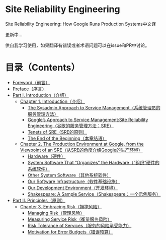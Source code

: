 # Site Reliability Engineering

Site Reliability Engineering: How Google Runs Production Systems中文译

更新中...

供自我学习使用，如果翻译有错误或者术语问题可以在issue和PR中讨论。

# **目录（Contents）**

* [Foreword（前言）](./src/foreword.md)
* [Preface（序言）](./src/preface.md)
* [Part I. Introduction（介绍）](./src/part-1/introduction.md)
  * [Chapter 1. Introduction（介绍）](./src/part-1/chapter-01/introduction.md)
    * [The Sysadmin Approach to Service Management（系统管理员的服务管理方法）](./src/part-1/chapter-01/the_sysadmin_approach_to_service_management.md)
    * [Google’s Approach to Service Management:Site Reliability Engineering（谷歌的服务管理方法：SRE）](./src/part-1/chapter-01/google's_approach_to_service_management_site_reliability_engineering.md)
    * [Tenets of SRE（SRE的原则）](./src/part-1/chapter-01/tenets_of_sre.md)
    * [The End of the Beginning（本章结语）](./src/part-1/chapter-01/the_end_of_the_beginning.md)
  * [Chapter 2. The Production Environment at Google, from the Viewpoint of an SRE（从SRE的角度介绍Google的生产环境）](./src/part-1/chapter-02/the_production_environment_at_google_from_the_viewpoint_of_an_sre.md)
    * [Hardware（硬件）](./src/part-1/chapter-02/hardware.md)
    * [System Software That “Organizes” the Hardware（“组织”硬件的系统软件）](./src/part-1/chapter-02/system_software_that_"organizes"_the_hardware.md)
    * [Other System Software（其他系统软件）](./src/part-1/chapter-02/other_system_software.md)
    * [Our Software Infrastructure（软件基础设施）](./src/part-1/chapter-02/our_software_infra.md)
    * [Our Development Environment（开发环境）](./src/part-1/chapter-02/our_development_env.md)
    * [Shakespeare: A Sample Service（Shakespeare：一个示例服务）](./src/part-1/chapter-02/shakespare_a_simple_service.md)
* [Part II. Principles（原则）](./src/part-2/principles.md)
  * [Chapter 3. Embracing Risk（拥抱风险）](./src/part-2/chapter-03/embracing_risk.md)
    * [Managing Risk（管理风险）](./src/part-2/chapter-03/managing_risk.md)
    * [Measuring Service Risk（衡量服务风险）](./src/part-2/chapter-03/measuring_service_risk.md)
    * [Risk Tolerance of Services（服务的风险承受能力）](./src/part-2/chapter-03/risk_tolerance_of_services.md)
    * [Motivation for Error Budgets（错误预算）](./src/part-2/chapter-03/motivation_for_error_budgets.md)
